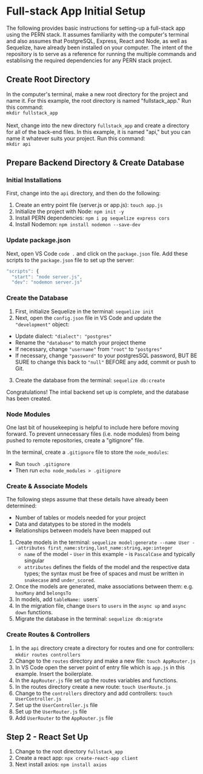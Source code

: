 # Full-stack App Initial Setup
The following provides basic instructions for setting-up a full-stack app using the PERN stack. It assumes familiarity with the computer's terminal and also assumes that PostgreSQL, Express, React and Node, as well as Sequelize, have already been installed on your computer. The intent of the repository is to serve as a reference for running the multiple commands and establising the required dependencies for any PERN stack project. 

## Create Root Directory
In the computer's terminal, make a new root directory for the project and name it. For this example, the root directory is named "fullstack_app." Run this command:<br>
`mkdir fullstack_app`
<br>
<br>
Next, change into the new directory `fullstack_app` and create a directory for all of the back-end files. In this example, it is named "api," but you can name it whatever suits your project. Run this command:<br>
`mkdir api`

## Prepare Backend Directory & Create Database
### Initial Installations
First, change into the `api` directory, and then do the following:
1. Create an entry point file (server.js or app.js): `touch app.js`
2. Initialize the project with Node: `npm init -y`
3. Install PERN dependencies: `npm i pg sequelize express cors`
4. Install Nodemon: `npm install nodemon --save-dev`

### Update package.json
Next, open VS Code `code .` and click on the `package.json` file. Add these scripts to the `package.json` file to set up the server:
```javascript
"scripts": {
  "start": "node server.js",
  "dev": "nodemon server.js"
```
### Create the Database
1. First, initialize Sequelize in the terminal: `sequelize init`
2. Next, open the `config.json` file in VS Code and update the `"development"` object:
  * Update dialect: `"dialect": "postgres"`
  * Rename the `"database"` to match your project theme
  * If necessary, change `"username"` from `"root"` to `"postgres"`
  * If necessary, change `"password"` to your postgresSQL password, BUT BE SURE to change this back to `"null"` BEFORE any add, commit or push to Git.
3. Create the database from the terminal: `sequelize db:create`

Congratulations! The intial backend set up is complete, and the database has been created.

### Node Modules
One last bit of housekeeping is helpful to include here before moving forward. To prevent unnecessary files (i.e. node modules) from being pushed to remote repositories, create a "gitignore" file.

In the terminal, create a `.gitignore` file to store the `node_modules`:
  * Run `touch .gitignore`
  * Then run `echo node_modules > .gitignore`


### Create & Associate Models
The following steps assume that these details have already been determined:
  * Number of tables or models needed for your project
  * Data and datatypes to be stored in the models
  * Relationships between models have been mapped out


1. Create models in the terminal: `sequelize model:generate --name User --attributes first_name:string,last_name:string,age:integer`
    * `name` of the model - `User` in this example - is `PascalCase` and typically singular
    * `attributes` defines the fields of the model and the respective data types; the syntax must be free of spaces and must be written in `snakecase` and `under_scored`.
2. Once the models are generated, make associations between them: e.g. `hasMany` and `belongsTo`
3. In models, add `tableName: `users`
4. In the migration file, change `Users` to `users` in the `async up` and `async down` functions. 
5. Migrate the database in the terminal: `sequelize db:migrate`

### Create Routes & Controllers
1. In the `api` directory create a directory for routes and one for controllers: `mkdir routes controllers`
2. Change to the `routes` directory and make a new file: `touch AppRouter.js`
3. In VS Code open the server point of entry file which is `app.js` in this example. Insert the boilerplate.
4. In the `AppRouter.js` file set up the routes variables and functions.
5. In the routes directory create a new route: `touch UserRoute.js`
6. Change to the `controllers` directory and add controllers: `touch UserController.js`
7. Set up the `UserController.js` file
8. Set up the `UserRouter.js` file
9. Add `UserRouter` to the `AppRouter.js` file

## Step 2 - React Set Up
1. Change to the root directory `fullstack_app`
2. Create a react app: `npx create-react-app client`
3. Next install axios: `npm install axios`




